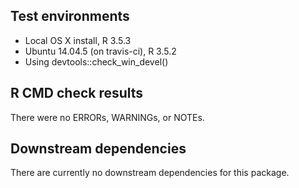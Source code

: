 ## Test environments
* Local OS X install, R 3.5.3
* Ubuntu 14.04.5 (on travis-ci), R 3.5.2
* Using devtools::check_win_devel()

## R CMD check results
There were no ERRORs, WARNINGs, or NOTEs. 

## Downstream dependencies
There are currently no downstream dependencies for this package.
